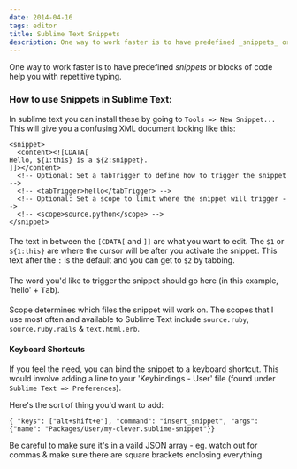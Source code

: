 ```yaml
---
date: 2014-04-16
tags: editor
title: Sublime Text Snippets
description: One way to work faster is to have predefined _snippets_ or blocks of code help you with repetitive typing.
---
```


One way to work faster is to have predefined _snippets_ or blocks of code help you with repetitive typing.

### How to use Snippets in Sublime Text:

In sublime text you can install these by going to `Tools => New Snippet...`
This will give you a confusing XML document looking like this:

    <snippet>
      <content><![CDATA[
    Hello, ${1:this} is a ${2:snippet}.
    ]]></content>
      <!-- Optional: Set a tabTrigger to define how to trigger the snippet -->
      <!-- <tabTrigger>hello</tabTrigger> -->
      <!-- Optional: Set a scope to limit where the snippet will trigger -->
      <!-- <scope>source.python</scope> -->
    </snippet>

#### <content>

The text in between the `[CDATA[` and `]]` are what you want to edit.
The `$1` or `${1:this}` are where the cursor will be after you activate the snippet. This text after the `:` is the default and you can get to `$2` by tabbing.

#### <tabTrigger>

The word you'd like to trigger the snippet should go here (in this example, 'hello' + <kbd>Tab</kbd>).

#### <scope>

Scope determines which files the snippet will work on. The scopes that I use most often and available to Sublime Text include `source.ruby`, `source.ruby.rails` & `text.html.erb`.

#### Keyboard Shortcuts

If you feel the need, you can bind the snippet to a keyboard shortcut. This would involve adding a line to your 'Keybindings - User' file (found under `Sublime Text => Preferences`).

Here's the sort of thing you'd want to add:

    { "keys": ["alt+shift+e"], "command": "insert_snippet", "args": {"name": "Packages/User/my-clever.sublime-snippet"}}

Be careful to make sure it's in a vaild JSON array - eg. watch out for commas & make sure there are square brackets enclosing everything.
